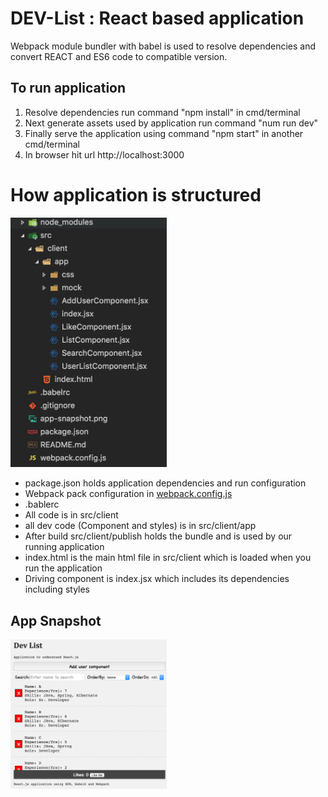 # DEV-List : React based application 


Webpack module bundler with babel is used to resolve dependencies and convert REACT and ES6 code to compatible version.

## To run application

1. Resolve dependencies run command "npm install" in cmd/terminal
1. Next generate assets used by application  run command "num run dev"
1. Finally serve the application using command "npm start" in another cmd/terminal
1. In browser hit url http://localhost:3000


# How application is structured

<img src = './folder-Snapshot.png' style='width:250px'/>

- package.json holds application dependencies and run configuration
- Webpack pack configuration in <a href='webpack.config.js'>webpack.config.js</a>
- .bablerc
- All code is in src/client
- all dev code (Component and styles) is in src/client/app
- After build src/client/publish holds the bundle and is used by our running application
- index.html is the main html file in src/client which is loaded when you run the application
- Driving component is index.jsx which includes its dependencies including styles

## App Snapshot
<img src = './app-Snapshot.png' style='width:250px'/> 



